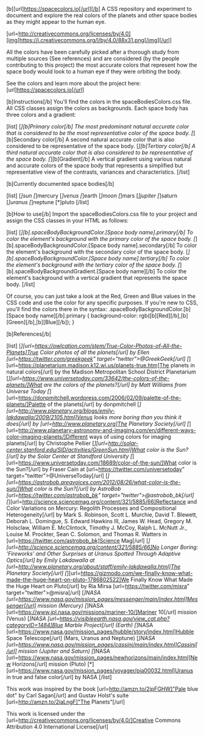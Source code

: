 [b][url]https://spacecolors.io[/url][/b]
A CSS repository and experiment to document and explore the real colors of the planets and other space bodies as they might appear to the human eye.

[url=http://creativecommons.org/licenses/by/4.0][img]https://i.creativecommons.org/l/by/4.0/88x31.png[/img][/url]

All the colors have been carefully picked after a thorough study from multiple sources (See references) and are considered (by the people contributing to this project) the most accurate colors that represent how the space body would look to a human eye if they were orbiting the body.

See the colors and learn more about the project here: [url]https://spacecolors.io[/url]

[b]Instructions[/b]
You'll find the colors in the spaceBodiesColors.css file. All CSS classes assign the colors as backgrounds. Each space body has three colors and a gradient:

[list]
[*][b]Primary color[/b] The most predominant natural accurate color that is considered to be the most representative color of the space body.
[*][b]Secondary color[/b] A second natural accurate color that is also considered to be representative of the space body.
[*][b]Tertiary color[/b] A third natural accurate color that is also considered to be representative of the space body.
[*][b]Gradient[/b] A vertical gradient using various natural and accurate colors of the space body that represents a simplified but representative view of the contrasts, variances and characteristics.
[/list]

[b]Currently documented space bodies[/b]

[list]
[*]sun
[*]mercury
[*]venus
[*]earth
[*]moon
[*]mars
[*]jupiter
[*]saturn
[*]uranus
[*]neptune
[*]pluto
[/list]

[b]How to use[/b]
Import the spaceBodiesColors.css file to your project and assign the CSS classes in your HTML as follows:

[list]
[*][b].spaceBodyBackgroundColor.[Space body name].primary[/b] To color the element's background with the primary color of the space body.
[*][b].spaceBodyBackgroundColor.[Space body name].secondary[/b] To color the element's background with the secondary color of the space body.
[*][b].spaceBodyBackgroundColor.[Space body name].tertiary[/b] To color the element's background with the tertiary color of the space body.
[*][b].spaceBodyBackgroundGradient.[Space body name][/b] To color the element's background with a vertical gradient that represents the space body.
[/list]

Of course, you can just take a look at the Red, Green and Blue values in the CSS code and use the color for any specific purposes. If you're new to CSS, you'll find the colors there in the syntax: .spaceBodyBackgroundColor.[b][Space body name][/b].primary { background-color: rgb([b][Red][/b],[b][Green][/b],[b][Blue][/b]); }

[b]References[/b]

[list]
[*][url=https://owlcation.com/stem/True-Color-Photos-of-All-the-Planets]True Color photos of all the planets[/url] by Ellen [url=https://twitter.com/greekgeek" target="twitter">@GreekGeek[/url]
[*][url=https://planetarium.madison.k12.wi.us/planets-true.htm]The planets in natural colors[/url] by the Madison Metropolitan School District Planetarium
[*][url=https://www.universetoday.com/33642/the-colors-of-the-planets/]What are the colors of the planets?[/url] by Matt Williams from Universe Today
[*][url=https://donpmitchell.wordpress.com/2006/02/09/palette-of-the-planets/]Palette of the planets[/url] by donpmitchell
[*][url=http://www.planetary.org/blogs/emily-lakdawalla/2009/2105.html]Venus looks more boring than you think it does[/url] by [url=http://www.planetary.org]The Planetary Society[/url]
[*][url=http://www.planetary-astronomy-and-imaging.com/en/different-ways-color-imaging-planets/]Different ways of using colors for imaging planets[/url] by Christophe Pellier
[*][url=http://solar-center.stanford.edu/SID/activities/GreenSun.html]What color is the Sun?[/url] by the Solar Center at Standford University
[*][url=https://www.universetoday.com/18689/color-of-the-sun/]What color is the Sun?[/url] by Fraser Cain at [url=https://twitter.com/universetoday" target="twitter">@UniverseToday[/url]
[*][url=https://astrobob.areavoices.com/2012/08/26/what-color-is-the-sun/]What color is the Sun?[/url] by AstroBob [url=https://twitter.com/astrobob_bk" target="twitter">@astrobob_bk[/url]
[*][url=http://science.sciencemag.org/content/321/5885/66]Reflectance and Color Variations on Mercury: Regolith Processes and Compositional Heterogeneity[/url] by Mark S. Robinson, Scott L. Murchie, David T. Blewett, Deborah L. Domingue, S. Edward Hawkins III, James W. Head, Gregory M. Holsclaw, William E. McClintock, Timothy J. McCoy, Ralph L. McNutt Jr., Louise M. Prockter, Sean C. Solomon, and Thomas R. Watters in [url=https://twitter.com/astrobob_bk]Science Mag[/url]
[*][url=http://science.sciencemag.org/content/321/5885/66]No Longer Boring: 'Fireworks' and Other Surprises at Uranus Spotted Through Adaptive Optics[/url] by Emily Lakdawalla at [url=http://www.planetary.org/about/staff/emily-lakdawalla.html]The Planetary Society[/url]
[*][url=https://gizmodo.com/we-finally-know-what-made-the-huge-heart-on-pluto-1786802522]We Finally Know What Made the Huge Heart on Pluto[/url] by Ria Mirsa [url=https://twitter.com/misra" target="twitter">@misra[/url]
[*]NASA [url=https://www.nasa.gov/mission_pages/messenger/main/index.html]Messenger[/url] mission (Mercury)
[*]NASA [url=https://www.jpl.nasa.gov/missions/mariner-10/]Mariner 10[/url] mission (Venus)
[*]NASA [url=https://visibleearth.nasa.gov/view_cat.php?categoryID=1484]Blue Marble Project[/url] (Earth)
[*]NASA [url=https://www.nasa.gov/mission_pages/hubble/story/index.html]Hubble Space Telescope[/url] (Mars, Uranus and Neptune)
[*]NASA [url=https://www.nasa.gov/mission_pages/cassini/main/index.html]Cassini[/url] mission (Jupiter and Saturn)
[*]NASA [url=https://www.nasa.gov/mission_pages/newhorizons/main/index.html]New Horizons[/url] mission (Pluto)
[*][url=https://www.nasa.gov/mission_pages/voyager/pia00032.html]Uranus in true and false color[/url] by NASA
[/list]

This work was inspired by the book [url=http://amzn.to/2jpFGHW]"Pale blue dot" by Carl Sagan[/url] and Gustav Holst's suite [url=http://amzn.to/2iaLngF]"The Planets"[/url]

This work is licensed under the [url=http://creativecommons.org/licenses/by/4.0/]Creative Commons Attribution 4.0 International License[/url]
